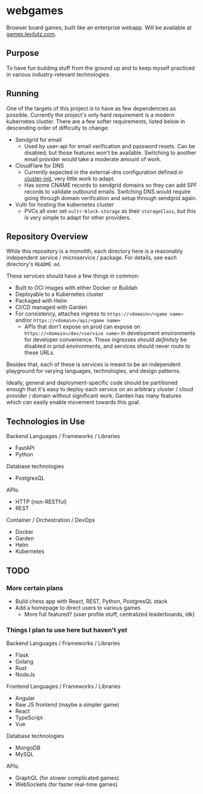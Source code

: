 # webgames

Browser board games, built like an enterprise webapp. Will be available at [games.levilutz.com](https://games.levilutz.com).


## Purpose

To have fun building stuff from the ground up and to keep myself practiced in various industry-relevant technologies.


## Running

One of the targets of this project is to have as few dependencies as possible. Currently the project's only hard requirement is a modern kubernetes cluster. There are a few softer requirements, listed below in descending order of difficulty to change:
* Sendgrid for email
    * Used by user-api for email verification and password resets. Can be disabled, but those features won't be available. Switching to another email provider would take a moderate amount of work.
* CloudFlare for DNS
    * Currently expected in the external-dns configuration defined in [cluster-init](scripts/cluster-init/setup-external-dns.sh), very little work to adapt.
    * Has some CNAME records to sendgrid domains so they can add SPF records to validate outbound emails. Switching DNS would require going through domain verification and setup through sendgrid again.
* Vultr for hosting the kubernetes cluster
    * PVCs all over set `vultr-block-storage` as their `storageClass`, but this is very simple to adapt for other providers.


## Repository Overview

While this repository is a monolith, each directory here is a reasonably independent service / microservice / package. For details, see each directory's `README.md`.

These services should have a few things in common:
* Built to OCI images with either Docker or Buildah
* Deployable to a Kubernetes cluster
* Packaged with Helm
* CI/CD managed with Garden
* For consistency, attaches ingress to `https://<domain>/<game name>` and/or `https://<domain>/api/<game name>`
    * APIs that don't expose on prod can expose on `https://<domain>/dev/<service name>` in development environments for developer convenience. These ingresses should _definitely_ be disabled in prod environments, and services should never route to these URLs.

Besides that, each of these is services is meant to be an independent playground for varying languages, technologies, and design patterns.

Ideally, general and deployment-specific code should be partitioned enough that it's easy to deploy each service on an arbitrary cluster / cloud provider / domain without significant work. Garden has many features which can easily enable movement towards this goal.


## Technologies in Use

Backend Languages / Frameworks / Libraries
* FastAPI
* Python

Database technologies
* PostgresQL

APIs:
* HTTP (non-RESTful)
* REST

Container / Orchestration / DevOps
* Docker
* Garden
* Helm
* Kubernetes


## TODO

### More certain plans

* Build chess app with React, REST, Python, PostgresQL stack
* Add a homepage to direct users to various games
    * More full featured? (user profile stuff, centralized leaderboards, idk)


### Things I plan to use here but haven't yet

Backend Languages / Frameworks / Libraries
* Flask
* Golang
* Rust
* NodeJs

Frontend Languages / Frameworks / Libraries
* Angular
* Raw JS frontend (maybe a simpler game)
* React
* TypeScript
* Vue

Database technologies
* MongoDB
* MySQL

APIs:
* GraphQL (for slower complicated games)
* WebSockets (for faster real-time games)
